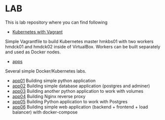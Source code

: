 # LAB

This is lab repository where you can find following


* [Kubernetes with Vagrant](vagrant-k8s/README.md) 

Simple Vagrantfile to build Kubernetes master hmkbs01 with two workers hmdck01 and hmdck02 inside of VirtualBox. Workers can be built separately and used as Docker nodes.

* [apps](apps/README.md) 

Several simple Docker/Kubernetes labs.

  - [app01](apps/app01/README.md) Building simple python application
  - [app02](apps/app02/README.md) Building simple database application (postgres and adminer)
  - [app03](apps/app03/README.md) Building another python application to work with volumes
  - [app04](apps/app04/README.md) Building Nginx reverse proxy
  - [app05](apps/app05/README.md) Building Python application to work with Postgres
  - [app06](apps/app06/README.md) Building simple web application (backend + frontend + load balancer) with docker-compose
